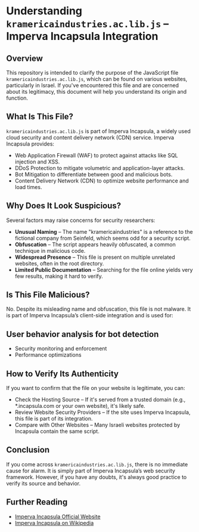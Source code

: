 # Understanding `kramericaindustries.ac.lib.js` – Imperva Incapsula Integration
## Overview
This repository is intended to clarify the purpose of the JavaScript file `kramericaindustries.ac.lib.js`, which can be found on various websites, particularly in Israel. If you've encountered this file and are concerned about its legitimacy, this document will help you understand its origin and function.

## What Is This File?
`kramericaindustries.ac.lib.js` is part of Imperva Incapsula, a widely used cloud security and content delivery network (CDN) service. Imperva Incapsula provides:
* Web Application Firewall (WAF) to protect against attacks like SQL injection and XSS.
* DDoS Protection to mitigate volumetric and application-layer attacks.
* Bot Mitigation to differentiate between good and malicious bots.
* Content Delivery Network (CDN) to optimize website performance and load times.
 
## Why Does It Look Suspicious?
Several factors may raise concerns for security researchers:
* **Unusual Naming** – The name "kramericaindustries" is a reference to the fictional company from Seinfeld, which seems odd for a security script.
* **Obfuscation** – The script appears heavily obfuscated, a common technique in malicious code.
* **Widespread Presence** – This file is present on multiple unrelated websites, often in the root directory.
* **Limited Public Documentation** – Searching for the file online yields very few results, making it hard to verify.

## Is This File Malicious?
No. Despite its misleading name and obfuscation, this file is not malware. It is part of Imperva Incapsula’s client-side integration and is used for:

## User behavior analysis for bot detection
* Security monitoring and enforcement
* Performance optimizations

## How to Verify Its Authenticity
If you want to confirm that the file on your website is legitimate, you can:
* Check the Hosting Source – If it's served from a trusted domain (e.g., *.incapsula.com or your own website), it's likely safe.
* Review Website Security Providers – If the site uses Imperva Incapsula, this file is part of its integration.
* Compare with Other Websites – Many Israeli websites protected by Incapsula contain the same script.

## Conclusion
If you come across `kramericaindustries.ac.lib.js`, there is no immediate cause for alarm. It is simply part of Imperva Incapsula’s web security framework. However, if you have any doubts, it's always good practice to verify its source and behavior.

## Further Reading
* [Imperva Incapsula Official Website](https://www.imperva.com)
* [Imperva Incapsula on Wikipedia](https://en.wikipedia.org/wiki/Incapsula)
